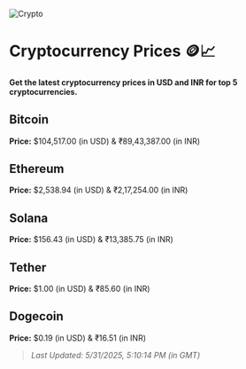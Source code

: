 
![Crypto](https://www.techguide.com.au/wp-content/uploads/2020/11/crypto3.jpeg)

# Cryptocurrency Prices 🪙📈

#### Get the latest cryptocurrency prices in USD and INR for top 5 cryptocurrencies.

## Bitcoin

**Price:** $104,517.00 (in USD) & ₹89,43,387.00 (in INR)

## Ethereum

**Price:** $2,538.94 (in USD) & ₹2,17,254.00 (in INR)

## Solana

**Price:** $156.43 (in USD) & ₹13,385.75 (in INR)

## Tether

**Price:** $1.00 (in USD) & ₹85.60 (in INR)

## Dogecoin

**Price:** $0.19 (in USD) & ₹16.51 (in INR)

> _Last Updated: 5/31/2025, 5:10:14 PM (in GMT)_
